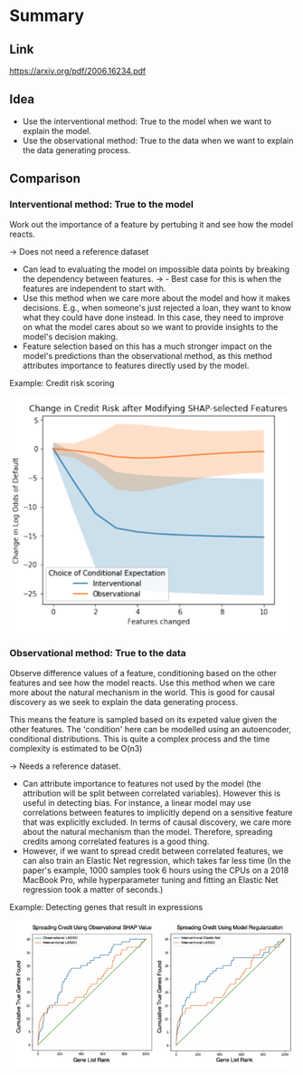 # Summary

## Link

<https://arxiv.org/pdf/2006.16234.pdf>

## Idea

- Use the interventional method: True to the model when we want to explain the model.
- Use the observational method: True to the data when we want to explain the data generating process.

## Comparison

### Interventional method: True to the model

Work out the importance of a feature by pertubing it and see how the model reacts.

-> Does not need a reference dataset

- Can lead to evaluating the model on impossible data points by breaking the dependency between features. -> - Best case for this is when the features are independent to start with.
- Use this method when we care more about the model and how it makes decisions. E.g., when someone's just rejected a loan, they want to know what they could have done instead. In this case, they need to improve on what the model cares about so we want to provide insights to the model's decision making.
- Feature selection based on this has a much stronger impact on the model's predictions than the observational method, as this method attributes importance to features directly used by the model.

Example: Credit risk scoring

![Alt text](1.png)


### Observational method: True to the data

Observe difference values of a feature, conditioning based on the other features and see how the model reacts. Use this method when we care more about the natural mechanism in the world. This is good for causal discovery as we seek to explain the data generating process.

This means the feature is sampled based on its expeted value given the other features. The 'condition' here can be modelled using an autoencoder, conditional distributions. This is quite a complex process and the time complexity is estimated to be O(n3)

-> Needs a reference dataset.

- Can attribute importance to features not used by the model (the attribution will be split between correlated variables). However this is useful in detecting bias. For instance, a linear model may use correlations between features to implicitly depend on a sensitive feature that was explicitly excluded. In terms of causal discovery, we care more about the natural mechanism than the model. Therefore, spreading credits among correlated features is a good thing.
- However, if we want to spread credit between correlated features, we can also train an Elastic Net regression, which takes far less time (In the paper's example, 1000 samples took 6 hours using the CPUs on a 2018 MacBook Pro, while hyperparameter tuning and fitting an Elastic Net regression took a matter of seconds.)

Example: Detecting genes that result in expressions

![Alt text](2.png)
